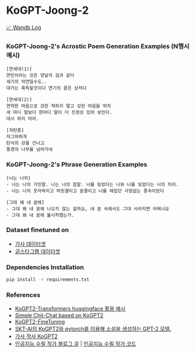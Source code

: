 # KoGPT-Joong-2

[📈 Wandb Log](https://wandb.ai/snoop2head/huggingface/runs/303yd9c0)


### KoGPT-Joong-2's Acrostic Poem Generation Examples (N행시 예시)

```
[연세대(1)]
연민이라는 것은 양날의 검과 같다 
세기의 악연일수도..
대가는 혹독할것이다 연기의 끝은 상처다

[연세대(2)]
연약한 마음으로 강한 척하지 말고 강한 마음을 먹자
세 마디 말보다 한마디 말이 더 진정성 있어 보인다.
대시 하지 마라.
```

```
[자탄풍]
자그마하게 
탄식의 강을 건너고 
풍경의 나무를 넘어가네
```

### KoGPT-Joong-2's Phrase Generation Examples
```
[너는 나의]
- 너는 나의 거짓말. 나는 너의 참말. 너를 잊었다는 나와 나를 잊었다는 너의 차이.
- 너는 나의 옷자락이고 머릿결이고 꿈결이고 나를 헤집던 사정없는 풍속이었다
```

```
[그대 왜 내 꿈에]
- 그대 왜 내 꿈에 나오지 않는 걸까요, 내 꿈 속에서도 그대 사라지면 어쩌나요
- 그대 왜 내 꿈에 불시착했는가.
```

### Dataset finetuned on

- [가사 데이터셋](_clones/char-rnn-tensorflow/data/lyricskor/input.txt)
- [글스타그램 데이터셋](https://github.com/Keracorn/geulstagram)


### Dependencies Installation

```bash
pip install -r requirements.txt
```

### References

- [KoGPT2-Transformers huggingface 활용 예시](https://github.com/taeminlee/KoGPT2-Transformers)
- [Simple Chit-Chat based on KoGPT2](https://github.com/haven-jeon/KoGPT2-chatbot)
- [KoGPT2-FineTuning](https://github.com/gyunggyung/KoGPT2-FineTuning)
- [SKT-AI의 KoGPT2와 pytorch를 이용해 소설을 생성하는 GPT-2 모델.](https://github.com/shbictai/narrativeKoGPT2)
- [가사 작사 KoGPT2](https://github.com/forus-ai/KoGPT2-Lyrics-Generation-FineTuning-Version1)
- [인공지능 수필 작가 블로그 글](https://jeinalog.tistory.com/entry/AI-x-Bookathon-%EC%9D%B8%EA%B3%B5%EC%A7%80%EB%8A%A5%EC%9D%84-%EC%88%98%ED%95%84-%EC%9E%91%EA%B0%80%EB%A1%9C-%ED%95%99%EC%8A%B5%EC%8B%9C%EC%BC%9C%EB%B3%B4%EC%9E%90) | [인공지능 수필 작가 코드](https://github.dev/jeina7/GPT2-essay-writer)
